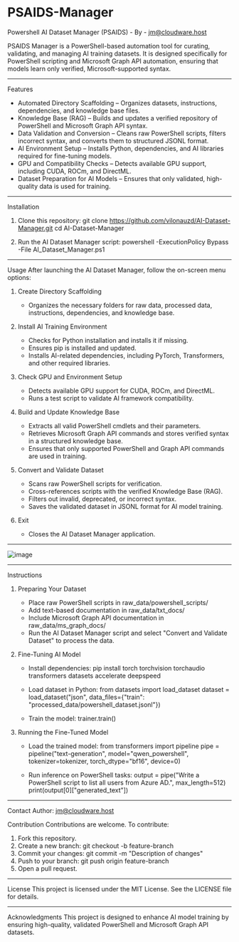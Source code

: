 # PSAIDS-Manager
Powershell AI Dataset Manager (PSAIDS) - By - jm@cloudware.host

PSAIDS Manager is a PowerShell-based automation tool for curating, validating, and managing AI training datasets. It is designed specifically for PowerShell scripting and Microsoft Graph API automation, ensuring that models learn only verified, Microsoft-supported syntax.

---

Features
- Automated Directory Scaffolding – Organizes datasets, instructions, dependencies, and knowledge base files.
- Knowledge Base (RAG) – Builds and updates a verified repository of PowerShell and Microsoft Graph API syntax.
- Data Validation and Conversion – Cleans raw PowerShell scripts, filters incorrect syntax, and converts them to structured JSONL format.
- AI Environment Setup – Installs Python, dependencies, and AI libraries required for fine-tuning models.
- GPU and Compatibility Checks – Detects available GPU support, including CUDA, ROCm, and DirectML.
- Dataset Preparation for AI Models – Ensures that only validated, high-quality data is used for training.

---

Installation
1. Clone this repository:
   git clone https://github.com/vilonauzd/AI-Dataset-Manager.git
   cd AI-Dataset-Manager

2. Run the AI Dataset Manager script:
   powershell -ExecutionPolicy Bypass -File AI_Dataset_Manager.ps1

---

Usage
After launching the AI Dataset Manager, follow the on-screen menu options:

1. Create Directory Scaffolding  
   - Organizes the necessary folders for raw data, processed data, instructions, dependencies, and knowledge base.  

2. Install AI Training Environment  
   - Checks for Python installation and installs it if missing.  
   - Ensures pip is installed and updated.  
   - Installs AI-related dependencies, including PyTorch, Transformers, and other required libraries.

3. Check GPU and Environment Setup  
   - Detects available GPU support for CUDA, ROCm, and DirectML.  
   - Runs a test script to validate AI framework compatibility.

4. Build and Update Knowledge Base  
   - Extracts all valid PowerShell cmdlets and their parameters.  
   - Retrieves Microsoft Graph API commands and stores verified syntax in a structured knowledge base.  
   - Ensures that only supported PowerShell and Graph API commands are used in training.

5. Convert and Validate Dataset  
   - Scans raw PowerShell scripts for verification.  
   - Cross-references scripts with the verified Knowledge Base (RAG).  
   - Filters out invalid, deprecated, or incorrect syntax.  
   - Saves the validated dataset in JSONL format for AI model training.

6. Exit  
   - Closes the AI Dataset Manager application.

---

![image](https://github.com/user-attachments/assets/98bf207a-8c6a-4014-9177-c4e1d22e43ca)

---

Instructions

1. Preparing Your Dataset
   - Place raw PowerShell scripts in raw_data/powershell_scripts/
   - Add text-based documentation in raw_data/txt_docs/
   - Include Microsoft Graph API documentation in raw_data/ms_graph_docs/
   - Run the AI Dataset Manager script and select "Convert and Validate Dataset" to process the data.

2. Fine-Tuning AI Model
   - Install dependencies:
     pip install torch torchvision torchaudio transformers datasets accelerate deepspeed

   - Load dataset in Python:
     from datasets import load_dataset
     dataset = load_dataset("json", data_files={"train": "processed_data/powershell_dataset.jsonl"})

   - Train the model:
     trainer.train()

3. Running the Fine-Tuned Model
   - Load the trained model:
     from transformers import pipeline
     pipe = pipeline("text-generation", model="qwen_powershell", tokenizer=tokenizer, torch_dtype="bf16", device=0)

   - Run inference on PowerShell tasks:
     output = pipe("Write a PowerShell script to list all users from Azure AD.", max_length=512)
     print(output[0]["generated_text"])

---

Contact
Author: jm@cloudware.host

Contribution
Contributions are welcome. To contribute:
1. Fork this repository.
2. Create a new branch:
   git checkout -b feature-branch
3. Commit your changes:
   git commit -m "Description of changes"
4. Push to your branch:
   git push origin feature-branch
5. Open a pull request.

---

License
This project is licensed under the MIT License. See the LICENSE file for details.

---

Acknowledgments
This project is designed to enhance AI model training by ensuring high-quality, validated PowerShell and Microsoft Graph API datasets.
